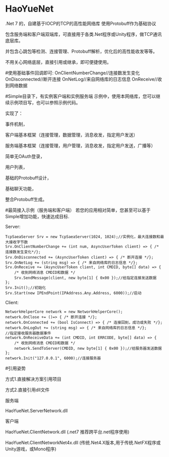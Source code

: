 # HaoYueNet

.Net 7 的，自建基于IOCP的TCP的高性能网络库
使用Protobuff作为基础协议

包含服务端和客户端双端库，可直接用于各类.Net程序或Unity程序，做TCP通讯底层库。

并包含心跳包等检测、连接管理、Protobuff解析，优化后的高性能收发等等。

不用关心网络底层，直接引用或继承，即可便捷使用。

#使用基础事件回调即可:
OnClientNumberChange//连接数发生变化
OnDisconnected//断开连接
OnNetLog//来自网络库的日志信息
OnReceive//收到网络数据

#Simple目录下，有实例客户端和实例服务端
示例中，使用本网络库，您可以继续示例项目写，也可以参照示例代码。

实现了：

事件机制，

客户端基本框架（连接管理，数据管理，消息收发，指定用户发送）

服务端基本框架（连接管理，用户管理，消息收发，指定用户发送，广播等）

简单无OAuth登录，

用户列表，

基础的Protobuff设计，

基础聊天功能，

整合Protobuff生成。

#最简接入示例（服务端和客户端）
若您的应用相对简单，您甚至可以基于Simple增加功能，快速达成目标.

Server:

```
TcpSaeaServer Srv = new TcpSaeaServer(1024, 1024);//实例化，最大连接数和最大接收字节数
Srv.OnClientNumberChange += (int num, AsyncUserToken client) => { /* 连接数发生变化*/};
Srv.OnDisconnected += (AsyncUserToken client) => { /* 断开连接 */};
Srv.OnNetLog += (string msg) => { /* 来自网络库的日志信息 */};
Srv.OnReceive += (AsyncUserToken client, int CMDID, byte[] data) => {
    /* 收到网络消息 CMDID和数据 */
    Srv.SendMessage(client, new byte[1] { 0x00 });//给指定连接发送数据
};
Srv.Init();//初始化
Srv.Start(new IPEndPoint(IPAddress.Any.Address, 6000));//启动
```


Client:

```
NetworkHelperCore network = new NetworkHelperCore();
network.OnClose += ()=> { /* 断开连接 */}; 
network.OnConnected += (bool IsConnect) => { /* 连接回到，成功或失败 */};
network.OnLogOut += (string msg) => { /* 来自网络库的日志信息 */};
//指定接收服务器数据事件
network.OnReceiveData += (int CMDID, int ERRCODE, byte[] data) => {
    /* 收到网络消息 CMDID和数据 */
    network.SendToServer(CMDID, new byte[1] { 0x00 });//给服务器发送数据
};
network.Init("127.0.0.1", 6000);//连接服务器
```


#引用姿势

方式1.直接解决方案引用项目

方式2.直接引用dll文件

服务端

HaoYueNet.ServerNetwork.dll 

客户端

HaoYueNet.ClientNetwork.dll (.net7 推荐跨平台.net程序使用)

HaoYueNet.ClientNetworkNet4x.dll (传统.Net4.X版本,用于传统.NetFX程序或Unity游戏，或Mono程序)
